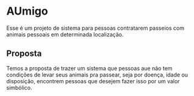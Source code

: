 # AUmigo

Esse é um projeto de sistema para pessoas contratarem passeios com animais pessoais em determinada localização.

## Proposta

Temos a proposta de trazer um sistema que pessoas aue não tem condições de levar seus animais pra passear, seja por doença, idade ou disposição, encontrem pessoas que desejem fazer isso por um valor simbólico. 